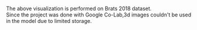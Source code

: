 The above visualization is performed on Brats 2018 dataset. <br/>
Since the project was done with Google Co-Lab,3d images couldn't be used in the model due to limited storage.
